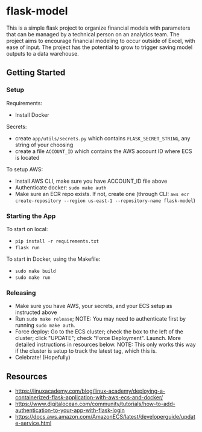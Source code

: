 # flask-model

This is a simple flask project to organize financial models with parameters that can be managed by a technical person on an analytics team. The project aims to encourage financial modeling to occur outside of Excel, with ease of input. The project has the potential to grow to trigger saving model outputs to a data warehouse.

## Getting Started

### Setup

Requirements:
- Install Docker

Secrets:
- create `app/utils/secrets.py` which contains `FLASK_SECRET_STRING`, any string of your choosing
- create a file `ACCOUNT_ID` which contains the AWS account ID where ECS is located

To setup AWS:
- Install AWS CLI, make sure you have ACCOUNT_ID file above
- Authenticate docker: `sudo make auth`
- Make sure an ECR repo exists. If not, create one (through CLI: `aws ecr create-repository --region us-east-1 --repository-name flask-model`)

### Starting the App

To start on local:
- `pip install -r requirements.txt`
- `flask run`

To start in Docker, using the Makefile:
- `sudo make build`
- `sudo make run`

### Releasing

- Make sure you have AWS, your secrets, and your ECS setup as instructed above
- Run `sudo make release`; NOTE: You may need to authenticate first by running `sudo make auth`.
- Force deploy: Go to the ECS cluster; check the box to the left of the cluster; click "UPDATE"; check "Force Deployment". Launch. More detailed instructions in resources below. NOTE: This only works this way if the cluster is setup to track the latest tag, which this is.
- Celebrate! (Hopefully)

## Resources
- https://linuxacademy.com/blog/linux-academy/deploying-a-containerized-flask-application-with-aws-ecs-and-docker/
- https://www.digitalocean.com/community/tutorials/how-to-add-authentication-to-your-app-with-flask-login
- https://docs.aws.amazon.com/AmazonECS/latest/developerguide/update-service.html